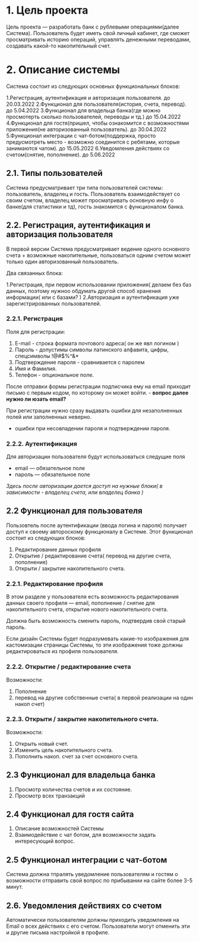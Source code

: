 # 1. Цель проекта

Цель проекта — разработать банк с рублевыми операциями(далее Система). Пользователь будет иметь свой личный кабинет, где сможет просматривать историю операций, управлять денежными переводами, создавать какой-то накопительный счет.


# 2. Описание системы

Система состоит из следующих основных функциональных блоков:

1.Регистрация, аутентификация и авторизация пользователя. до 20.03.2022
2.Функционал для пользователя(история, счета, перевод). до 5.04.2022
3.Функционал для владельца банка(где можно просмотерть сколько пользователей, переводы и тд.) до 15.04.2022
4.Функционал для гостя(пришел, чтобы ознакомится с возможностями приложения(не авторизованный пользователь). до 30.04.2022
5.Функционал интеграции с чат-ботом(поддержка, просто предусмотреть место - возможно соединится с ребятами, которые занимаются чатом). до 15.05.2022
6.Уведомления действиях со счетом(снятие, пополнение). до 5.06.2022


## 2.1. Типы пользователей

Система предусматривает три типа пользователей системы: пользователь, владелец и гость.
Пользователь взаимодействует со своим счетом, владелец может просматривать основную инфу о банке(для статистики и тд), гость знакомится с функционалом банка.


## 2.2. Регистрация, аутентификация и авторизация пользователя

В первой версии Система предусматривает ведение одного основного счета + возможные накопительные, пользоваться одним счетом может только один авторизованный пользователь.

Два связанных блока:

1.Регистрация, при первом использовании приложения( делаем без баз данных, поэтому нужноо обдумать другой способ хранения информации( или с базами? )
2.Авторизация и аутентификация уже зарегистрированных пользователей.


### 2.2.1. Регистрация

Поля для регистрации:

1. E-mail - строка формата почтового адреса( он же явл логином )
3. Пароль - допустимы символы латинского алфавита, цифры, спецсимволы !@#$%^&*
4. Подтверждение пароля - сравнивается с паролем
5. Имя и Фамилия.
6. Телефон - опциональное поле.

После отправки формы регистрации подписчика ему на email приходит
письмо с первым кодом, по которому он может войти. - **вопрос далее нужно ли юзать email?**

При регистрации нужно сразу выдавать ошибки для незаполненных полей или заполненных неверно.
+ ошибки при несовпадении пароля и подтверждении пароля.


### 2.2.2. Аутентификация

Для авторизации пользователя будут использоваться следущие поля

* email — обязательное поле
* пароль — обязательное поле

*Здесь после авторизации дается доступ на нужные блоки( в зависимости - владелец счета, или владелец банка )*


## 2.2 Функционал для пользователя

Пользовтель после аутентификации (ввода логина и пароля) получает доступ к 
своему автороскому функционалу в Системе. Этот функционал состоит из
следующих блоков:

1. Редактирование данных профиля
2. Открытие / редактирование счета( перевод на другие счета, пополнение)
3. Открыти / закрытие накопительного счета.


### 2.2.1. Редактирование профиля

В этом разделе у пользователя есть возможность редактирования данных
своего профиля — email, пополнение / снятие для накопительного счета, открытие нового накопительного счета.

Должна быть возможность сменить пароль, подтвердив свой старый пароль.

Если дизайн Системы будет подразумевать какие-то изображения для кастомизации
страницы Системы, то эти изображения тоже должны редактироваться из профиля
пользователя.


### 2.2.2. Открытие / редактирование счета

Возможности: 

1. Пополнение
2. перевод на другие собственные счета( в первой реализации на один накоп счет)


### 2.2.3. Открыти / закрытие накопительного счета.

Возможности: 

1. Открыть новый счет.
2. Изменить цель накопительного счета.
3. Пополнить накоп. счет за счет основного счета.


## 2.3 Функционал для владельца банка

1. Просмотр количества счетов и их состояние.
2. Просмотр всех транзакций


## 2.4 Функционал для гостя сайта

1. Описание возможностей Системы
2. Взаимодействие с чат ботом, для возможности задать интересующий вопрос.


## 2.5 Функционал интеграции с чат-ботом

Система должна тпралять уведомление пользователям и гостям о возможности отправить свой вопрос по прибывании на сайте более 3-5 минут.


## 2.6. Уведомления действиях со счетом

Автоматически пользователям должны приходить уведомления на Email о всех действиях с его счетом. Пользователи могут отменить эти и другие письма
настройкой в профиле.
